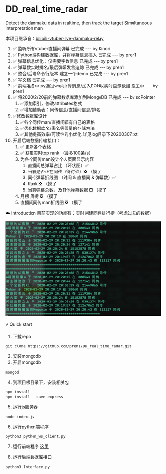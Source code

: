 # DD_real_time_radar
Detect the danmaku data in realtime, then track the target Simultaneous interpretation man

本项目继承自：[bilibili-vtuber-live-danmaku-relay](https://github.com/dd-center/bilibili-vtuber-live-danmaku-relay)

1. ✅ 监听所有vtuber直播间弹幕 已完成 --- by Kinori
2. ✅ Python端构建数据库，并将弹幕信息插入 已完成 --- by pren1
3. ✅ 弹幕信息优化：仅需要字数信息 已完成 --- by pren1
4. ✅ 弹幕数实时排名/最后弹幕发言追踪 已完成 --- by pren1
5. ✅ 整合/后端命令行版本 建立一个demo 已完成 --- by pren1
6. ✅ 写文档 已完成 --- by pren1
7. ✅ 前端准备中 py通过ws向js传消息/加入EON以实时显示数据 施工中 --- by pren1
8. ✅ 将2020/2/20前的弹幕数据库添加到MongoDB 已完成 --- by scPointer
    1. ✅添加索引，修改attributes格式
    2. ✅增加辅助表：同传信息/直播间信息/排名
9. ✅修改数据库设计
    1. ✅各个同传man/直播间都有自己的表格
    2. ✅优化数据库名/表名等常量的存储方法
    3. ✅其他提高效率/可读性的小优化  详见log目录下20200307.txt
10. 开启后端数据传输接口：
    1. ✅ 更新各个表格
    2. ✅ 获取实时top rank （最多100条/s）
    3. 为各个同传man设计个人页面显示内容
        1. 直播间总弹幕占比 （环状图）✅ 
        2. 当前是否正在同传（待讨论）❎ （摸了
        3. 同传弹幕折线图 （时间 & 直播间 & 弹幕数）✅ 
        4. Rank ❎ （摸了
        5. 当前弹幕总数，及其他弹幕数据 ❎ （摸了
    4. 月榜 周榜 ❎ （摸了
    5. 直播间同传man折线图 ❎ （摸了
                                                                                             
☁️ Introduction
目前实现的功能有：实时创建同传排行榜（考虑过去的数据）

<p>
    <img src="image/Img.png"/>
</p>

⚡️ Quick start

1. 下载repo
```
git clone https://github.com/pren1/DD_real_time_radar.git
```
2. 安装mongodb
3. 开启mongodb
```
mongod
```
4. 到项目根目录下，安装相关包
```
npm install
npm install --save express
```
5. 运行js服务器
```
node index.js
```
6. 运行python端程序
```
python3 python_ws_client.py
```
7. 运行前端程序
[这里](https://github.com/dd-center/DD_real_time_radar_frontend)

8. 运行后端数据库接口
```
python3 Interface.py
```



